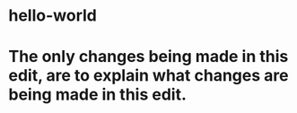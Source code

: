 # hello-world
# The only changes being made in this edit, are to explain what changes are being made in this edit.
